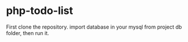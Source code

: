 # php-todo-list

First clone the repository.
import database in your mysql from project db folder, then run it.

